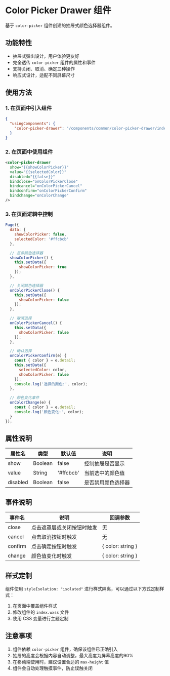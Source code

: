 # Color Picker Drawer 组件

基于 `color-picker` 组件创建的抽屉式颜色选择器组件。

## 功能特性

- 抽屉式弹出设计，用户体验更友好
- 完全透传 `color-picker` 组件的属性和事件
- 支持关闭、取消、确定三种操作
- 响应式设计，适配不同屏幕尺寸

## 使用方法

### 1. 在页面中引入组件

```json
{
  "usingComponents": {
    "color-picker-drawer": "/components/common/color-picker-drawer/index"
  }
}
```

### 2. 在页面中使用组件

```xml
<color-picker-drawer 
  show="{{showColorPicker}}"
  value="{{selectedColor}}"
  disabled="{{false}}"
  bindclose="onColorPickerClose"
  bindcancel="onColorPickerCancel"
  bindconfirm="onColorPickerConfirm"
  bindchange="onColorChange"
/>
```

### 3. 在页面逻辑中控制

```javascript
Page({
  data: {
    showColorPicker: false,
    selectedColor: '#ffcbcb'
  },

  // 显示颜色选择器
  showColorPicker() {
    this.setData({
      showColorPicker: true
    });
  },

  // 关闭颜色选择器
  onColorPickerClose() {
    this.setData({
      showColorPicker: false
    });
  },

  // 取消选择
  onColorPickerCancel() {
    this.setData({
      showColorPicker: false
    });
  },

  // 确认选择
  onColorPickerConfirm(e) {
    const { color } = e.detail;
    this.setData({
      selectedColor: color,
      showColorPicker: false
    });
    console.log('选择的颜色:', color);
  },

  // 颜色变化事件
  onColorChange(e) {
    const { color } = e.detail;
    console.log('颜色变化:', color);
  }
});
```

## 属性说明

| 属性名 | 类型 | 默认值 | 说明 |
|--------|------|--------|------|
| show | Boolean | false | 控制抽屉是否显示 |
| value | String | '#ffcbcb' | 当前选中的颜色值 |
| disabled | Boolean | false | 是否禁用颜色选择器 |

## 事件说明

| 事件名 | 说明 | 回调参数 |
|--------|------|----------|
| close | 点击遮罩层或关闭按钮时触发 | 无 |
| cancel | 点击取消按钮时触发 | 无 |
| confirm | 点击确定按钮时触发 | { color: string } |
| change | 颜色值变化时触发 | { color: string } |

## 样式定制

组件使用 `styleIsolation: "isolated"` 进行样式隔离，可以通过以下方式定制样式：

1. 在页面中覆盖组件样式
2. 修改组件的 `index.wxss` 文件
3. 使用 CSS 变量进行主题定制

## 注意事项

1. 组件依赖 `color-picker` 组件，确保该组件已正确引入
2. 抽屉的高度会根据内容自动调整，最大高度为屏幕高度的90%
3. 在移动端使用时，建议设置合适的 `max-height` 值
4. 组件会自动处理触摸事件，防止误触关闭
